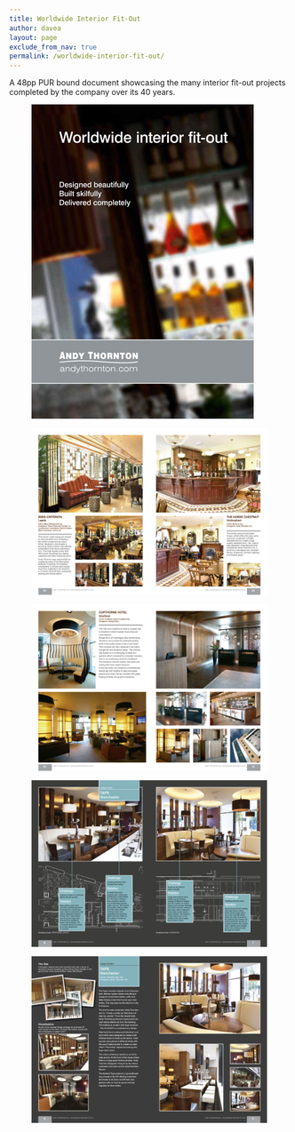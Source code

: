 ```yaml
---
title: Worldwide Interior Fit-Out
author: davea
layout: page
exclude_from_nav: true
permalink: /worldwide-interior-fit-out/
---
```


A 48pp PUR bound document showcasing the many interior fit-out projects completed by the company over its 40 years.

<figure><img src="../images/worldwide-cover.jpg" alt="worldwide-cover" /></figure>
<figure><img src="../images/worldwide-spread-04.jpg" alt="worldwide-spread-04" /></figure>
<figure><img src="../images/worldwide-spread-03.jpg" alt="worldwide-spread-03" /></figure>
<figure><img src="../images/worldwide-spread-02.jpg" alt="worldwide-spread-02" /></figure>
<figure><img src="../images/worldwide-spread-01.jpg" alt="worldwide-spread-01" /></figure>
